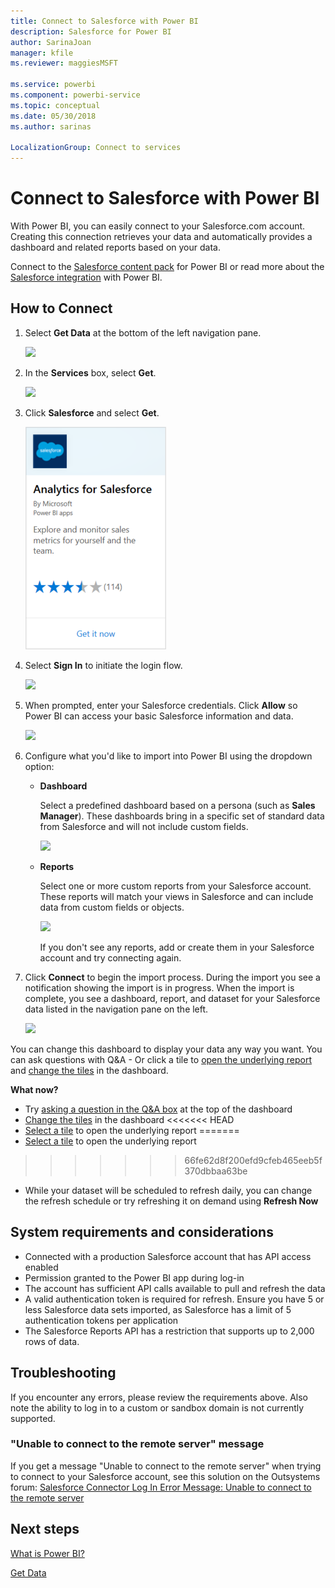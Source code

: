 ```yaml
---
title: Connect to Salesforce with Power BI
description: Salesforce for Power BI
author: SarinaJoan
manager: kfile
ms.reviewer: maggiesMSFT

ms.service: powerbi
ms.component: powerbi-service
ms.topic: conceptual
ms.date: 05/30/2018
ms.author: sarinas

LocalizationGroup: Connect to services
---
```

# Connect to Salesforce with Power BI
With Power BI, you can easily connect to your Salesforce.com account. Creating this connection retrieves your data and automatically provides a dashboard and related reports based on your data.

Connect to the [Salesforce content pack](https://app.powerbi.com/getdata/services/salesforce) for Power BI or read more about the [Salesforce integration](https://powerbi.microsoft.com/integrations/salesforce) with Power BI.

## How to Connect
1. Select **Get Data** at the bottom of the left navigation pane.
   
   ![](media/service-connect-to-salesforce/pbi_getdata.png) 
2. In the **Services** box, select **Get**.
   
   ![](media/service-connect-to-salesforce/pbi_getservices.png) 
3. Click **Salesforce** and select **Get**.  
   
   ![](media/service-connect-to-salesforce/salesforce.png)
4. Select **Sign In** to initiate the login flow.
   
    ![](media/service-connect-to-salesforce/dialog.png)
5. When prompted, enter your Salesforce credentials. Click **Allow** so Power BI can access your basic Salesforce information and data.
   
   ![](media/service-connect-to-salesforce/sf_authorize.png)
6. Configure what you'd like to import into Power BI using the dropdown option:
   
   * **Dashboard**
     
     Select a predefined dashboard based on a persona (such as **Sales Manager**). These dashboards bring in a specific set of standard data from Salesforce and will not include custom fields.
     
     ![](media/service-connect-to-salesforce/pbi_salesforcechooserole.png)
   * **Reports**
     
     Select one or more custom reports from your Salesforce account. These reports will match your views in Salesforce and can include data from custom fields or objects.
     
     ![](media/service-connect-to-salesforce/pbi_salesforcereports.png)
     
     If you don't see any reports, add or create them in your Salesforce account and try connecting again.
7. Click **Connect** to begin the import process. During the import you see a notification showing the import is in progress. When the import is complete, you see a dashboard, report, and dataset for your Salesforce data listed in the navigation pane on the left.
   
   ![](media/service-connect-to-salesforce/pbi_getdatasalesforcedash.png)

You can change this dashboard to display your data any way you want. You can ask questions with Q&A -  Or click a tile to [open the underlying report](consumer/end-user-tiles.md) and [change the tiles](service-dashboard-edit-tile.md) in the dashboard.

**What now?**

* Try [asking a question in the Q&A box](consumer/end-user-q-and-a.md) at the top of the dashboard
* [Change the tiles](service-dashboard-edit-tile.md) in the dashboard
<<<<<<< HEAD
* [Select a tile](consumer/end-user-tiles.md) to open the underlying report
=======
* [Select a tile](service-dashboard-tiles.md) to open the underlying report
>>>>>>> 66fe62d8f200efd9cfeb465eeb5f370dbbaa63be
* While your dataset will be scheduled to refresh daily, you can change the refresh schedule or try refreshing it on demand using **Refresh Now**

## System requirements and considerations
- Connected with a production Salesforce account that has API access enabled
- Permission granted to the Power BI app during log-in
- The account has sufficient API calls available to pull and refresh the data
- A valid authentication token is required for refresh. Ensure you have 5 or less Salesforce data sets imported, as Salesforce has a limit of 5 authentication tokens per application
- The Salesforce Reports API has a restriction that supports up to 2,000 rows of data.


## Troubleshooting
If you encounter any errors, please review the requirements above. Also note the ability to log in to a custom or sandbox domain is not currently supported.

### "Unable to connect to the remote server" message

If you get a message "Unable to connect to the remote server" when trying to connect to your Salesforce account, see this solution on the Outsystems forum: [Salesforce Connector Log In Error Message: Unable to connect to the remote server](https://www.outsystems.com/forums/Forum_TopicView.aspx?TopicId=17674&TopicName=log-in-error-message-unable-to-connect-to-the-remote-server&)


## Next steps
[What is Power BI?](power-bi-overview.md)

[Get Data](service-get-data.md)

